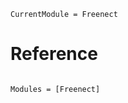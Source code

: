 ```@meta
CurrentModule = Freenect
```

# Reference

```@index
```

```@autodocs
Modules = [Freenect]
```
